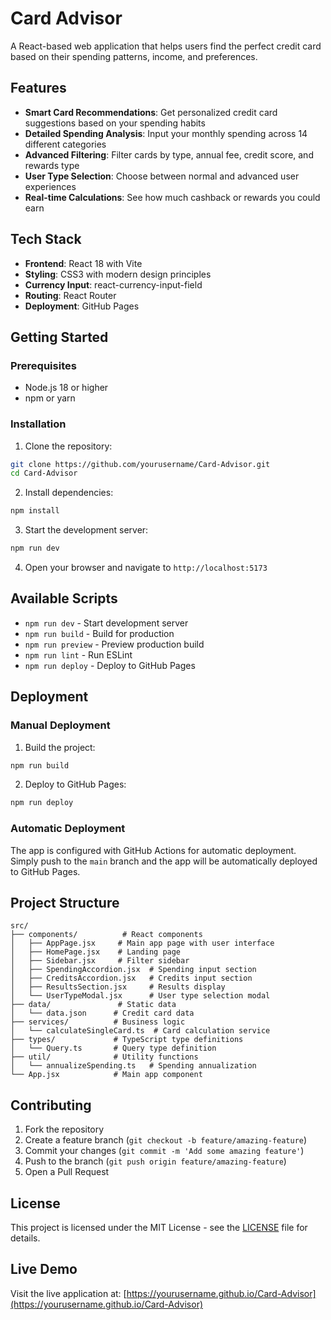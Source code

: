 # Card Advisor

A React-based web application that helps users find the perfect credit card based on their spending patterns, income, and preferences.

## Features

- **Smart Card Recommendations**: Get personalized credit card suggestions based on your spending habits
- **Detailed Spending Analysis**: Input your monthly spending across 14 different categories
- **Advanced Filtering**: Filter cards by type, annual fee, credit score, and rewards type
- **User Type Selection**: Choose between normal and advanced user experiences
- **Real-time Calculations**: See how much cashback or rewards you could earn

## Tech Stack

- **Frontend**: React 18 with Vite
- **Styling**: CSS3 with modern design principles
- **Currency Input**: react-currency-input-field
- **Routing**: React Router
- **Deployment**: GitHub Pages

## Getting Started

### Prerequisites

- Node.js 18 or higher
- npm or yarn

### Installation

1. Clone the repository:
```bash
git clone https://github.com/yourusername/Card-Advisor.git
cd Card-Advisor
```

2. Install dependencies:
```bash
npm install
```

3. Start the development server:
```bash
npm run dev
```

4. Open your browser and navigate to `http://localhost:5173`

## Available Scripts

- `npm run dev` - Start development server
- `npm run build` - Build for production
- `npm run preview` - Preview production build
- `npm run lint` - Run ESLint
- `npm run deploy` - Deploy to GitHub Pages

## Deployment

### Manual Deployment

1. Build the project:
```bash
npm run build
```

2. Deploy to GitHub Pages:
```bash
npm run deploy
```

### Automatic Deployment

The app is configured with GitHub Actions for automatic deployment. Simply push to the `main` branch and the app will be automatically deployed to GitHub Pages.

## Project Structure

```
src/
├── components/          # React components
│   ├── AppPage.jsx     # Main app page with user interface
│   ├── HomePage.jsx    # Landing page
│   ├── Sidebar.jsx     # Filter sidebar
│   ├── SpendingAccordion.jsx  # Spending input section
│   ├── CreditsAccordion.jsx   # Credits input section
│   ├── ResultsSection.jsx     # Results display
│   └── UserTypeModal.jsx      # User type selection modal
├── data/               # Static data
│   └── data.json      # Credit card data
├── services/          # Business logic
│   └── calculateSingleCard.ts  # Card calculation service
├── types/             # TypeScript type definitions
│   └── Query.ts       # Query type definition
├── util/              # Utility functions
│   └── annualizeSpending.ts   # Spending annualization
└── App.jsx            # Main app component
```

## Contributing

1. Fork the repository
2. Create a feature branch (`git checkout -b feature/amazing-feature`)
3. Commit your changes (`git commit -m 'Add some amazing feature'`)
4. Push to the branch (`git push origin feature/amazing-feature`)
5. Open a Pull Request

## License

This project is licensed under the MIT License - see the [LICENSE](LICENSE) file for details.

## Live Demo

Visit the live application at: [https://yourusername.github.io/Card-Advisor](https://yourusername.github.io/Card-Advisor)
